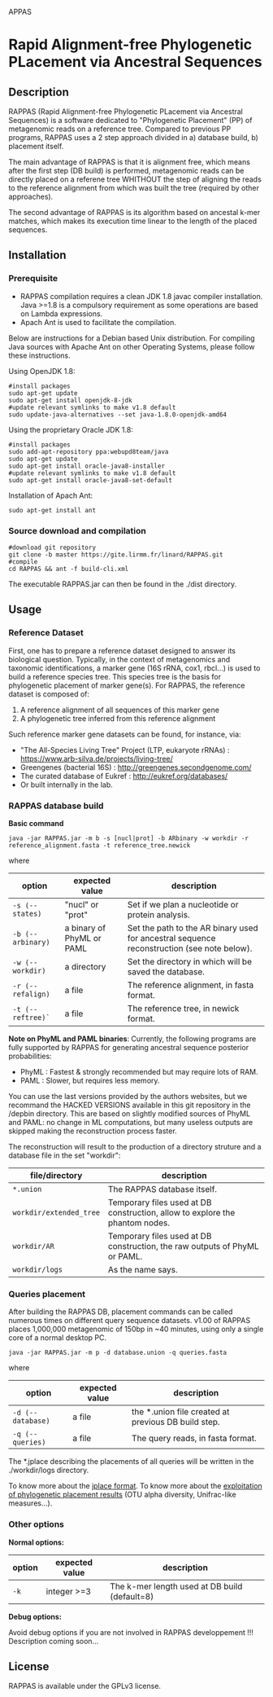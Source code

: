 APPAS
# Rapid Alignment-free Phylogenetic PLacement via Ancestral Sequences

## Description

RAPPAS (Rapid Alignment-free Phylogenetic PLacement via Ancestral Sequences) is a software dedicated to "Phylogenetic Placement" (PP) of metagenomic reads on a reference tree. Compared to previous PP programs, RAPPAS uses a 2 step approach divided in a) database build, b) placement itself.

The main advantage of RAPPAS is that it is alignment free, which means after the first step (DB build) is performed, metagenomic reads can be directly placed on a referene tree WHITHOUT the step of aligning the reads to the reference alignment from which was built the tree (required by other approaches).

The second advantage of RAPPAS is its algorithm based on ancestal k-mer matches, which makes its execution time linear to the length of the placed sequences.

## Installation

### Prerequisite

- RAPPAS compilation requires a clean JDK 1.8 javac compiler installation. Java >=1.8 is a compulsory requirement as some operations are based on Lambda expressions.
- Apach Ant is used to facilitate the compilation.

Below are  instructions for a Debian based Unix distribution. For compiling Java sources with Apache Ant on other Operating Systems, please follow these instructions.

Using OpenJDK 1.8:
```
#install packages
sudo apt-get update
sudo apt-get install openjdk-8-jdk
#update relevant symlinks to make v1.8 default
sudo update-java-alternatives --set java-1.8.0-openjdk-amd64

```
Using the proprietary Oracle JDK 1.8:
```
#install packages
sudo add-apt-repository ppa:webupd8team/java
sudo apt-get update
sudo apt-get install oracle-java8-installer
#update relevant symlinks to make v1.8 default
sudo apt-get install oracle-java8-set-default
```

Installation of Apach Ant:
```
sudo apt-get install ant
```

### Source download and compilation

```
#download git repository
git clone -b master https://gite.lirmm.fr/linard/RAPPAS.git
#compile
cd RAPPAS && ant -f build-cli.xml
```
The executable RAPPAS.jar can then be found in the ./dist directory.




## Usage

### Reference Dataset
First, one has to prepare a reference dataset designed to answer its biological question. Typically, in the context of metagenomics and taxonomic identifications, a marker gene (16S rRNA, cox1, rbcl...) is used to build a reference species tree. This species tree is the basis for phylogenetic placement of marker gene(s).
For RAPPAS, the reference dataset is composed of:
1. A reference alignment of all sequences of this marker gene
2. A phylogenetic tree inferred from this reference alignment

Such reference marker gene datasets can be found, for instance, via:
- "The All-Species Living Tree" Project (LTP, eukaryote rRNAs) :  <https://www.arb-silva.de/projects/living-tree/>
- Greengenes (bacterial 16S) : <http://greengenes.secondgenome.com/>
- The curated database of Eukref : <http://eukref.org/databases/>
- Or built internally in the lab.

### RAPPAS database build 

__Basic command__

```
java -jar RAPPAS.jar -m b -s [nucl|prot] -b ARbinary -w workdir -r reference_alignment.fasta -t reference_tree.newick
```

where

option | expected value | description
--- | --- | ---
`-s (--states)` | "nucl" or "prot" | Set if we plan a nucleotide or protein analysis.
`-b (--arbinary)` | a binary of PhyML or PAML | Set the path to the AR binary used for ancestral sequence reconstruction (see note below).
`-w (--workdir)` | a directory | Set the directory in which will be saved the database.
`-r (--refalign)` | a file | The reference alignment, in fasta format.
`-t (--reftree)̀` | a file | The reference tree, in newick format.

__Note on PhyML and PAML binaries__:
Currently, the following programs are fully supported by RAPPAS for generating ancestral sequence posterior probabilities:
- PhyML : Fastest & strongly recommended but may require lots of RAM.
- PAML  : Slower,  but requires less memory.

You can use the last versions provided by the authors websites, but we recommand the HACKED VERSIONS available in this git repository in the /depbin directory.
This are based on slightly modified sources of PhyML and PAML: no change in ML computations, but many useless outputs are skipped making the reconstruction process faster.

The reconstruction will result to the production of a directory struture and a database file in the set "workdir":

file/directory | description
--- | --- 
`*.union` | The RAPPAS database itself.
`workdir/extended_tree` | Temporary files used at DB construction, allow to explore the phantom nodes.
`workdir/AR` | Temporary files used at DB construction, the raw outputs of PhyML or PAML.
`workdir/logs` | As the name says.


### Queries placement

After building the RAPPAS DB, placement commands can be called numerous times on different query sequence datasets.
v1.00 of RAPPAS places 1,000,000 metagenomic of 150bp in ~40 minutes, using only a single core of a normal desktop PC.

```
java -jar RAPPAS.jar -m p -d database.union -q queries.fasta 
```

where

option | expected value | description
--- | --- | ---
`-d (--database)` | a file | the *.union file created at previous DB build step.
`-q (--queries)` | a file | The query reads, in fasta format.

The *.jplace describing the placements of all queries will be written in the ./workdir/logs directory.

To know more about the [jplace format](http://journals.plos.org/plosone/article?id=10.1371/journal.pone.0031009).
To know more about the [exploitation of phylogenetic placement results](https://matsen.github.io/pplacer/generated_rst/guppy.html#introduction) (OTU alpha diversity, Unifrac-like measures...).

### Other options

__Normal options:__

option | expected value | description
--- | --- | ---
`-k` | integer >=3 | The k-mer length used at DB build (default=8)


__Debug options:__

Avoid debug options if you are not involved in RAPPAS developpement !!!
Description coming soon...

## License

RAPPAS is available under the GPLv3 license.


